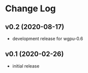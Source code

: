 # Change Log

## v0.2 (2020-08-17)
  - development release for wgpu-0.6

## v0.1 (2020-02-26)
  - initial release
